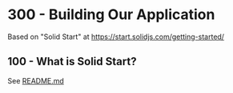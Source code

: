 # 300 - Building Our Application

Based on "Solid Start" at https://start.solidjs.com/getting-started/

## 100 - What is Solid Start?

See [README.md](./100/README.md)



